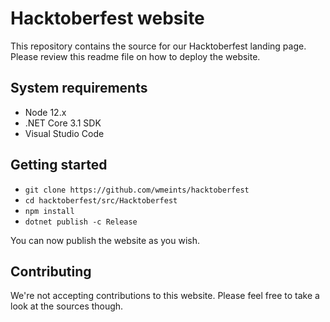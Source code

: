 # Hacktoberfest website

This repository contains the source for our Hacktoberfest landing page.
Please review this readme file on how to deploy the website.

## System requirements

* Node 12.x
* .NET Core 3.1 SDK
* Visual Studio Code
  
## Getting started

* `git clone https://github.com/wmeints/hacktoberfest`
* `cd hacktoberfest/src/Hacktoberfest`
* `npm install`
* `dotnet publish -c Release`

You can now publish the website as you wish.

## Contributing

We're not accepting contributions to this website. Please feel free to take a 
look at the sources though.
